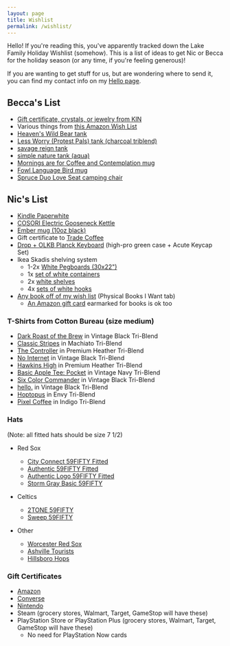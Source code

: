 ```yaml
---
layout: page
title: Wishlist
permalink: /wishlist/
---
```


Hello! If you're reading this, you've apparently tracked down the Lake Family Holiday Wishlist (somehow). This is a list of ideas to get Nic or Becca for the holiday season (or any time, if you're feeling generous)!

If you are wanting to get stuff for us, but are wondering where to send it, you can find my contact info on my [Hello page](https://niclake.me/hello/).

## Becca's List

- [Gift certificate, crystals, or jewelry from KIN](https://kindsm.com/)
- Various things from [this Amazon Wish List](https://www.amazon.com/hz/wishlist/ls/1KI7GH0R68MTX?ref_=wl_share)
- [Heaven's Wild Bear tank](https://cottonbureau.com/products/heavens-wild-bear#/8047773/tank-unisex-tank-top-charcoal-black-triblend-tri-blend-s)
- [Less Worry (Protest Pals) tank (charcoal triblend)](https://cottonbureau.com/products/less-worry-protest-pals#/14353613/tank-unisex-tank-top-charcoal-black-triblend-tri-blend-s)
- [savage reign tank](https://cottonbureau.com/products/savage-reign#/9482286/tank-unisex-tank-top-charcoal-black-triblend-tri-blend-s)
- [simple nature tank (aqua)](https://cottonbureau.com/products/simple-nature#/8170618/tank-unisex-tank-top-aqua-triblend-tri-blend-s)
- [Mornings are for Coffee and Contemplation mug](https://smile.amazon.com/Mornings-Are-Coffee-Contemplation-oz/dp/B077Y113LJ/ref=pd_aw_lpo_1?pd_rd_i=B077Y113LJ&th=1)
- [Fowl Language Bird mug](https://alwaysfits.com/products/fowl-language-bird-coffee-mug?variant=22338257420336&currency=USD)
- [Spruce Duo Love Seat camping chair](https://www.backcountry.com/stoic-spruce-duo-love-seat)

## Nic's List

- [Kindle Paperwhite](https://amzn.to/3JyyqFk)
- [COSORI Electric Gooseneck Kettle](https://amzn.to/3lBphik)
- [Ember mug (10oz black)](https://ember.com/products/ember-mug-2?variant=30843977826389)
- Gift certificate to [Trade Coffee](https://www.drinktrade.com/gift-subscription/p/1858)
- [Drop + OLKB Planck Keyboard](https://drop.com/buy/planck-mechanical-keyboard) (high-pro green case + Acute Keycap Set)
- Ikea Skadis shelving system
	- 1-2x [White Pegboards (30x22")](https://www.ikea.com/us/en/p/skadis-pegboard-white-10321618/)
	- 1x [set of white containers](https://www.ikea.com/us/en/p/skadis-container-with-lid-white-80335909/)
	- 2x [white shelves](https://www.ikea.com/us/en/p/skadis-shelf-white-00320799/)
	- 4x [sets of white hooks](https://www.ikea.com/us/en/p/skadis-hook-white-50335618/)
- [Any book off of my wish list](https://docs.google.com/spreadsheets/d/1-1PcHF6xzFKTaTvxnfjm6bVgo4pd5yIr3nbxsbckoFo/edit?usp=sharing) (Physical Books I Want tab)
	- [An Amazon gift card](https://www.amazon.com/gift-cards/b?ie=UTF8&node=2238192011) earmarked for books is ok too

### T-Shirts from Cotton Bureau (size medium)

- [Dark Roast of the Brew](https://cottonbureau.com/p/7956KM/shirt/dark-roast-of-the-brew#/14999374/tee-men-standard-tee-vintage-black-tri-blend-m) in Vintage Black Tri-Blend
- [Classic Stripes](https://cottonbureau.com/p/SEC5NG/shirt/classic-stripes#/14964159/tee-men-standard-tee-machiato-tri-blend-m) in Machiato Tri-Blend
- [The Controller](https://cottonbureau.com/products/the-controller#/1959058/tee-men-standard-tee-premium-heather-tri-blend-s) in Premium Heather Tri-Blend
- [No Internet](https://cottonbureau.com/products/no-internet#/1911686/tee-men-standard-tee-vintage-black-tri-blend-s) in Vintage Black Tri-Blend
- [Hawkins High](https://cottonbureau.com/products/hawkins-high#/1856676/tee-men-standard-tee-premium-heather-tri-blend-s) in Premium Heather Tri-Blend
- [Basic Apple Tee: Pocket](https://cottonbureau.com/products/basic-apple-tee-pocket#/8520701/tee-men-standard-tee-vintage-navy-tri-blend-s) in Vintage Navy Tri-Blend
- [Six Color Commander](https://cottonbureau.com/products/six-color-commander#/14399321/tee-men-standard-tee-vintage-black-tri-blend-s) in Vintage Black Tri-Blend
- [hello.](https://cottonbureau.com/products/hello-14#/13684735/tee-men-standard-tee-vintage-black-tri-blend-s) in Vintage Black Tri-Blend
- [Hoptopus](https://cottonbureau.com/products/hoptopus#/9969833/tee-men-standard-tee-envy-tri-blend-s) in Envy Tri-Blend
- [Pixel Coffee](https://cottonbureau.com/products/pixel-coffee#/2004544/tee-men-standard-tee-indigo-tri-blend-s) in Indigo Tri-Blend

### Hats

(Note: all fitted hats should be size 7 1/2)

- Red Sox
	- [City Connect 59FIFTY Fitted](https://www.lids.com/mlb-boston-red-sox/boston-red-sox-new-era-2021-city-connect-59fifty-fitted-hat-light-blue/o-2321+t-36005264+p-26120037735+z-9-1074472122?_ref=p-DLP:m-GRID:i-r0c2:po-2&sku=14686188)
  <!-- - [Mother's Day 2022 59FIFTY Fitted](https://www.neweracap.com/products/boston-red-sox-mothers-day-2022-59fifty-fitted?variant=42786710487267) -->
	- [Authentic 59FIFTY Fitted](https://www.neweracap.com/products/boston-red-sox-authentic-collection-59fifty-fitted?variant=42671042199779)
	- [Authentic Logo 59FIFTY Fitted](https://www.neweracap.com/products/boston-red-sox-authentic-collection-59fifty-fitted-1?variant=42671107703011)
  <!-- - [Streakpop 59FIFTY Fitted](https://www.neweracap.com/Sports/BOSTON-RED-SOX-STREAKPOP-59FIFTY-FITTED/p/60185552) -->
    - [Storm Gray Basic 59FIFTY](https://www.neweracap.com/products/boston-red-sox-storm-gray-basic-59fifty-fitted?_pos=24&_fid=a61af9fbe&_ss=c&variant=42646045229283)
  
- Celtics
	- [2TONE 59FIFTY](https://www.neweracap.com/products/boston-celtics-2tone-59fifty-fitted?variant=42645831778531)
	- [Sweep 59FIFTY](https://www.neweracap.com/products/boston-celtics-sweep-9fifty-snapback)

- Other
	- [Worcester Red Sox](https://www.neweracap.com/products/worcester-red-sox-theme-nights-59fifty-fitted)
	- [Ashville Tourists](https://www.neweracap.com/products/ashville-tourists-theme-night-59fifty-fitted)
	- [Hillsboro Hops](https://www.neweracap.com/products/hillsboro-hops-authentic-collection-59fifty-fitted)

<!-- - Order of the Stick books (PDFs from Gumroad):
	- Main Books
		- [Dungeon Crawlin' Fools](https://richburlew.gumroad.com/l/ootsdcf)
		- [No Cure for the Paladin Blues](https://richburlew.gumroad.com/l/ootsncfpb)
		- [War and XPs](https://richburlew.gumroad.com/l/ootswaxp)
		- [Don't Split the Party](https://richburlew.gumroad.com/l/ootsdstp)
		- [Blood Runs in the Family](https://richburlew.gumroad.com/l/ootsbritf)
		- [Utterly Dwarfed](https://richburlew.gumroad.com/l/ootsud)
	- Side Stories
		- [On the Origin of PCs](https://richburlew.gumroad.com/l/ootsotoopcs) 
		- [Start of Darkness](https://richburlew.gumroad.com/l/ootssod) 
		- [Snips, Snails and Dragon Tails]() Alternate Reality Short Stories, after DStP 
		- [Good Deeds Gone Unpunished](https://richburlew.gumroad.com/l/ootsgdgu) 
		- [Uncivil Servant](https://richburlew.gumroad.com/l/ootsuncivil) 
		- [Haleo and Julelan](https://richburlew.gumroad.com/l/ootshandj) -->

### Gift Certificates

- [Amazon](https://www.amazon.com/gift-cards/b?ie=UTF8&node=2238192011)
- [Converse](https://www.converse.com/c/gift-cards)
- [Nintendo](https://www.nintendo.com/giftcards)
- Steam (grocery stores, Walmart, Target, GameStop will have these)
- PlayStation Store or PlayStation Plus (grocery stores, Walmart, Target, GameStop will have these)
	- No need for PlayStation Now cards
<!-- 
### Expensive Things (mostly for my own reference)

- [Elgato Game Capture 4K60 Pro](https://amzn.to/3bPjDGo) -->

<!-- 
### Cookbooks (physical, hardcover pref.)

- [The Food Lab](https://amzn.to/3dU1aJ4)
- [The Flavor Bible](https://amzn.to/3oqcUYq)
- [Just a French Guy Cooking](https://amzn.to/34MpSqv)
- [Salt, Fat, Acid, Heat](https://amzn.to/3e8wuUF)
- [The Joy of Cooking](https://amzn.to/3jv9Syo)
- [Miraval's Sweet & Savory Cooking](https://amzn.to/37GyNNt)
- [Modernist Cuisine at Home](https://amzn.to/3jrm3w7)
- [Ad Hoc at Home](https://amzn.to/37GAk6b)
- [Mission Street Food](https://amzn.to/3jnVYOE)
- [On Food & Cooking](https://amzn.to/2FYXclT)
- [Vegetable Simple](https://amzn.to/34rm1QD)
- [Cook This Book](https://amzn.to/31JqVH1)
- [In Bibi's Kitchen](https://amzn.to/3iN0DcD)
- [Momofuku](https://amzn.to/2FpGaNy)
- [Jet Tila - 101 Asian Dishes You Need to Cook Before You Die](https://amzn.to/36Vx85Z)
- [Vegan Thai Kitchen](https://amzn.to/2GSJSzu)
- [Truly Mexican](https://amzn.to/3nD7Rnh)
- [Modernist Bread](https://amzn.to/3oo2Y1D)
-->